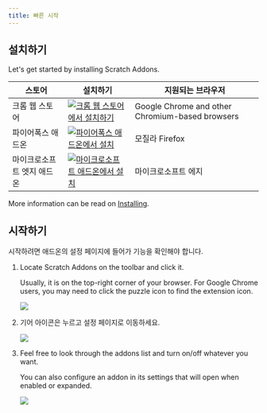```yaml
---
title: 빠른 시작
---
```


## 설치하기

Let's get started by installing Scratch Addons.

| 스토어 | 설치하기 | 지원되는 브라우저 |
| - | - | - |
| 크롬 웹 스토어 | [![크롬 웹 스토어에서 설치하기](https://img.shields.io/chrome-web-store/v/fbeffbjdlemaoicjdapfpikkikjoneco?style=flat-square&logo=google-chrome&logoColor=white&label=install&color=4285F4)](https://chrome.google.com/webstore/detail/fbeffbjdlemaoicjdapfpikkikjoneco) | Google Chrome and other Chromium-based browsers
| 파이어폭스 애드온 | [![파이어폭스 애드온에서 설치](https://img.shields.io/amo/v/scratch-messaging-extension?style=flat-square&logo=firefox-browser&logoColor=white&label=install&color=FF7139)](https://addons.mozilla.org/firefox/addon/scratch-messaging-extension/) | 모질라 Firefox
| 마이크로소프트 엣지 애드온 | [![마이크로소프트 애드온에서 설치](https://img.shields.io/badge/dynamic/json?style=flat-square&logo=microsoftedge&logoColor=white&label=install&color=0078D7&prefix=v&query=%24.version&url=https%3A%2F%2Fmicrosoftedge.microsoft.com%2Faddons%2Fgetproductdetailsbycrxid%2Filiepgjnemckemgnledoipfiilhajdjj)](https://microsoftedge.microsoft.com/addons/detail/iliepgjnemckemgnledoipfiilhajdjj) | 마이크로소프트 에지

More information can be read on [Installing](../installing).


## 시작하기

시작하려면 애드온의 설정 페이지에 들어가 기능을 확인해야 합니다.

1. Locate Scratch Addons on the toolbar and click it.

   Usually, it is on the top-right corner of your browser. For Google Chrome users, you may need to click the puzzle icon to find the extension icon.

   ![](/assets/img/getting-started/step-1.png)

2. 기어 아이콘은 누르고 설정 페이지로 이동하세요.

   ![](/assets/img/getting-started/step-2.png)

3. Feel free to look through the addons list and turn on/off whatever you want.

   You can also configure an addon in its settings that will open when enabled or expanded.

   ![](/assets/img/getting-started/step-3.png)